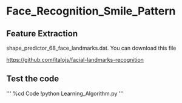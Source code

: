# Face_Recognition_Smile_Pattern

## Feature Extraction

shape_predictor_68_face_landmarks.dat. You can download this file 


https://github.com/italojs/facial-landmarks-recognition

## Test the code

'''
%cd Code
!python Learning_Algorithm.py
'''
